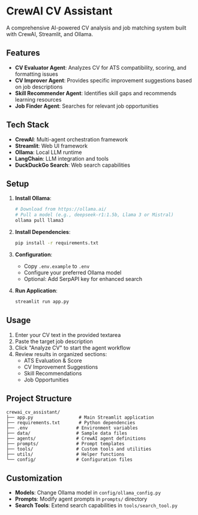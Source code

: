 # CrewAI CV Assistant

A comprehensive AI-powered CV analysis and job matching system built with CrewAI, Streamlit, and Ollama.

## Features

- **CV Evaluator Agent**: Analyzes CV for ATS compatibility, scoring, and formatting issues
- **CV Improver Agent**: Provides specific improvement suggestions based on job descriptions
- **Skill Recommender Agent**: Identifies skill gaps and recommends learning resources
- **Job Finder Agent**: Searches for relevant job opportunities

## Tech Stack

- **CrewAI**: Multi-agent orchestration framework
- **Streamlit**: Web UI framework
- **Ollama**: Local LLM runtime
- **LangChain**: LLM integration and tools
- **DuckDuckGo Search**: Web search capabilities

## Setup

1. **Install Ollama**:
   ```bash
   # Download from https://ollama.ai/
   # Pull a model (e.g., deepseek-r1:1.5b, Llama 3 or Mistral)
   ollama pull llama3
   ```

2. **Install Dependencies**:
   ```bash
   pip install -r requirements.txt
   ```

3. **Configuration**:
   - Copy `.env.example` to `.env`
   - Configure your preferred Ollama model
   - Optional: Add SerpAPI key for enhanced search

4. **Run Application**:
   ```bash
   streamlit run app.py
   ```

## Usage

1. Enter your CV text in the provided textarea
2. Paste the target job description
3. Click "Analyze CV" to start the agent workflow
4. Review results in organized sections:
   - ATS Evaluation & Score
   - CV Improvement Suggestions
   - Skill Recommendations
   - Job Opportunities

## Project Structure

```
crewai_cv_assistant/
├── app.py                 # Main Streamlit application
├── requirements.txt       # Python dependencies
├── .env                  # Environment variables
├── data/                 # Sample data files
├── agents/               # CrewAI agent definitions
├── prompts/              # Prompt templates
├── tools/                # Custom tools and utilities
├── utils/                # Helper functions
└── config/               # Configuration files
```

## Customization

- **Models**: Change Ollama model in `config/ollama_config.py`
- **Prompts**: Modify agent prompts in `prompts/` directory
- **Search Tools**: Extend search capabilities in `tools/search_tool.py`